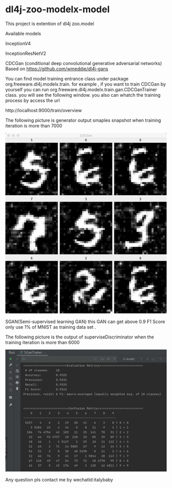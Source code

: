 # dl4j-zoo-modelx-model

This project is extention of dl4j zoo.model 


Available models

InceptionV4

InceptionResNetV2

CDCGan (conditional deep convolutional generative adversarial networks)  Based on https://github.com/wmeddie/dl4j-gans



You can find model training entrance class under package org.freeware.dl4j.modelx.train. for example , if you want to train CDCGan by yourself you can run org.freeware.dl4j.modelx.train.gan.CDCGanTrainer class. you will see the following window. you also can whatch the training process by access the url

http://localhost:9000/train/overview



The following picture is generator output smaples snapshot when training iteration is more than 7000 

![image](https://github.com/bewithme/dl4j-zoo-modelx-model/blob/master/snapshot/1619078093540.jpg)


SGAN(Semi-supervised learning GAN) this GAN can get above 0.9 F1 Score only use  1% of MNIST as training data set .


The following picture is the output of superviseDiscriminator  when the training iteration is more than 6000 

![image](https://github.com/bewithme/dl4j-zoo-modelx-model/blob/master/snapshot/sgan.jpg)


Any question pls contact me by wechatId:italybaby



